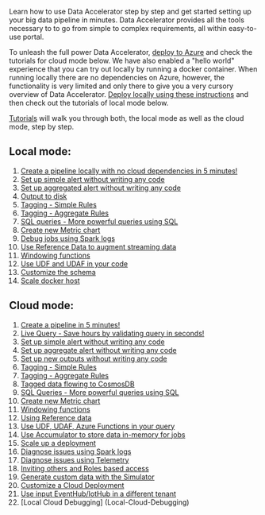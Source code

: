 Learn how to use Data Accelerator step by step and get started setting up your big data pipeline in minutes. Data Accelerator provides all the tools necessary to to go from simple to complex requirements, all within easy-to-use portal. 

To unleash the full power Data Accelerator, [deploy to Azure](Cloud-deployment) and check the tutorials for cloud mode below. We have also enabled a "hello world" experience that you can try out locally by running a docker container. When running locally there are no dependencies on Azure, however, the functionality is very limited and only there to give you a very cursory overview of Data Accelerator. [Deploy locally using these instructions](Local-mode-with-Docker) and then check out the tutorials of local mode below. 

[Tutorials](Tutorials) will walk you through both, the local mode as well as the cloud mode, step by step.

## Local mode:
1. [Create a pipeline locally with no cloud dependencies in 5 minutes!](Local-Tutorial-Creating-your-first-Flow-in-local-mode)
1. [Set up simple alert without writing any code](Local-Tutorial-Add-an-Alert)
1. [Set up aggregated alert without writing any code](Local-Tutorial-Advanced-Aggregate-alerts)
1. [Output to disk](Local-Tutorial-Outputs-to-disk)
1. [Tagging - Simple Rules](Local-Tutorial-Tag-Rules-output-to-local-file)
1. [Tagging - Aggregate Rules](Local-Tutorial-Tag-Aggregate-to-metrics)
1. [SQL queries - More powerful queries using SQL](Local-Tutorial-Adding-SQL-to-your-flow-and-outputs-to-Metrics-dashboard)
1. [Create new Metric chart](https://github.com/Microsoft/data-accelerator/wiki/Local-create-metric)
1. [Debug jobs using Spark logs](Local-Tutorial-Debugging-using-Spark-logs)
1. [Use Reference Data to augment streaming data](Local-Tutorial-Reference-data)
1. [Windowing functions](Windowing-functions)
1. [Use UDF and UDAF in your code](Local-Tutorial-Extending-with-UDF-UDAF-custom-code)
1. [Customize the schema](Local-Tutorial-Custom-schema)
1. [Scale docker host](Local-Tutorial-Scaling-the-docker-host)

## Cloud mode:
1. [Create a pipeline in 5 minutes!](Creating-your-first-pipeline-in-5-minutes!)
1. [Live Query - Save hours by validating query in seconds!](Live-query)
1. [Set up simple alert without writing any code](Set-up-simple-alert)
1. [Set up aggregate alert without writing any code](Set-up-aggregate-alert)
1. [Set up new outputs without writing any code](Set-up-new-outputs)
1. [Tagging - Simple Rules](Tagging-simple-rules)
1. [Tagging - Aggregate Rules](Tagging-aggregate-rules)
1. [Tagged data flowing to CosmosDB](Tagged-data-flowing-to-CosmosDB)
1. [SQL Queries - More powerful queries using SQL](sql-query)
1. [Create new Metric chart](Create-new-metric)
1. [Windowing functions](Windowing-functions)
1. [Using Reference data](Reference-data)
1. [Use UDF, UDAF, Azure Functions in your query](Functions)
1. [Use Accumulator to store data in-memory for jobs](Data-Accumulator)
1. [Scale up a deployment](Scale)
1. [Diagnose issues using Spark logs](Spark-logs)
1. [Diagnose issues using Telemetry](Diagnose-issues-using-Telemetry)
1. [Inviting others and Roles based access](Inviting-others-and-RBAC)
1. [Generate custom data with the Simulator](Cloud-Simulator)
1. [Customize a Cloud Deployment](Arm-Parameters)
1. [Use input EventHub/IotHub in a different tenant](Use-Input-in-different-tenant)
1. [Local Cloud Debugging] (Local-Cloud-Debugging)

